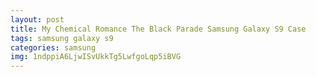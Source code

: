 ```yaml
---
layout: post
title: My Chemical Romance The Black Parade Samsung Galaxy S9 Case
tags: samsung galaxy s9
categories: samsung
img: 1ndppiA6LjwISvUkkTg5LwfgoLqp5iBVG
---
```

